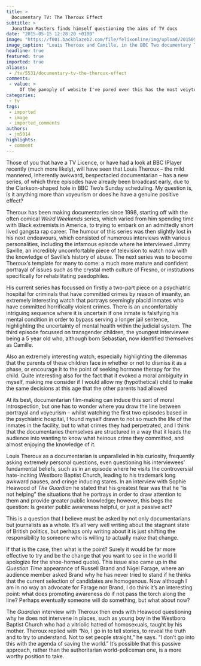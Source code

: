 ```yaml
---
title: >
  Documentary TV: The Theroux Effect
subtitle: >
  Jonathan Masters finds himself questioning the aims of TV docs
date: "2015-05-15 12:28:20 +0100"
image: "https://f001.backblazeb2.com/file/felixonline/img/upload/201505151328-cj914-louis-theroux-cmyk-copy.jpg"
image_caption: "Louis Theroux and Camille, in the BBC Two documentary Transgender Kids, broadcast last month, which sparked a debate about transgender issues in childhood"
headline: true
featured: true
imported: true
aliases:
 - /tv/5531/documentary-tv-the-theroux-effect
comments:
 - value: >
     Of the panoply of website I've pored over this has the most veiytrca.
categories:
 - tv
tags:
 - imported
 - image
 - imported_comments
authors:
 - jm5014
highlights:
 - comment
---
```


Those of you that have a TV Licence, or have had a look at BBC IPlayer recently (much more likely), will have seen that Louis Theroux – the mild mannered, inherently awkward, bespectacled documentarian – has a new series, of which three episodes have already been broadcast early, due to the Clarkson-shaped hole in BBC Two’s Sunday scheduling. My question is, is it anything more than voyeurism or does he have a genuine positive effect?

Theroux has been making documentaries since 1998, starting off with the often comical _Weird Weekends_ series, which varied from him spending time with Black extremists in America, to trying to embark on an admittedly short lived gangsta rap career. The humour of this series was then slightly lost in his next endeavours, which consisted of numerous interviews with various personalities, including the infamous episode where he interviewed Jimmy Saville, an incredibly uncomfortable piece of television to watch now with the knowledge of Saville’s history of abuse. The next series was to become Theroux’s template for many to come: a much more mature and confident portrayal of issues such as the crystal meth culture of Fresno, or institutions specifically for rehabilitating paedophiles.

His current series has focussed on firstly a two-part piece on a psychiatric hospital for criminals that have committed crimes by reason of insanity, an extremely interesting watch that portrays seemingly placid inmates who have committed horrifically violent crimes. There is an uncomfortably intriguing sequence where it is uncertain if one inmate is falsifying his mental condition in order to bypass serving a longer jail sentence, highlighting the uncertainty of mental health within the judicial system. The third episode focussed on transgender children, the youngest interviewee being a 5 year old who, although born Sebastian, now identified themselves as Camille.

Also an extremely interesting watch, especially highlighting the dilemmas that the parents of these children face in whether or not to dismiss it as a phase, or encourage it to the point of seeking hormone therapy for the child. Quite interesting also for the fact that it evoked a moral ambiguity in myself, making me consider if I would allow my (hypothetical) child to make the same decisions at this age that the other parents had allowed

At its best, documentarian film-making can induce this sort of moral introspection, but one has to wonder where you draw the line between portrayal and voyeurism – whilst watching the first two episodes based in the psychiatric hospital, I found myself drawn to not so much the life of the inmates in the facility, but to what crimes they had perpetrated, and I think that the documentaries themselves are structured in a way that it leads the audience into wanting to know what heinous crime they committed, and almost enjoying the knowledge of it.

Louis Theroux as a documentarian is unparalleled in his curiosity, frequently asking extremely personal questions, even questioning his interviewees’ fundamental beliefs, such as in an episode where he visits the controversial hate-inciting Westboro Baptist Church, leading to his trademark long awkward pauses, and cringe inducing stares. In an interview with Sophie Heawood of _The Guardian_ he stated that his greatest fear was that he “is not helping” the situations that he portrays in order to draw attention to them and provide greater public knowledge; however, this begs the question: Is greater public awareness helpful, or just a passive act?

This is a question that I believe must be asked by not only documentarians but journalists as a whole. It’s all very well writing about the stagnant state of British politics, but perhaps only writing about it is just shifting the responsibility to someone who is willing to actually make that change.

If that is the case, then what is the point? Surely it would be far more effective to try and be the change that you want to see in the world (I apologize for the shoe-horned quote). This issue also came up in the _Question Time_ appearance of Russell Brand and Nigel Farage, where an audience member asked Brand why he has never tried to stand if he thinks that the current selection of candidates are homogenous. Now although I am in no way an advocate for Farage nor Brand, I do think it’s an interesting point: what does promoting awareness do if not pass the torch along the line? Perhaps eventually someone will do something, but what about now?

The _Guardian_ interview with Theroux then ends with Heawood questioning why he does not intervene in places, such as young boy in the Westboro Baptist Church who had a vitriolic hatred of homosexuals, taught by his mother. Theroux replied with “No, I go in to tell stories, to reveal the truth and to try to understand. Not to set people straight,” he says. “I don’t go into this with the agenda of saving the world.” It’s possible that this passive approach, rather than the authoritarian world-policeman one, is a more worthy position to take.
